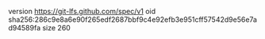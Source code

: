 version https://git-lfs.github.com/spec/v1
oid sha256:286c9e8a6e90f265edf2687bbf9c4e92efb3e951cff57542d9e56e7ad94589fa
size 260
